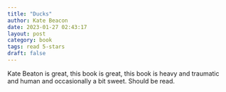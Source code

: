 ```yaml
---
title: "Ducks"
author: Kate Beacon
date: 2023-01-27 02:43:17
layout: post
category: book
tags: read 5-stars
draft: false
---
```


Kate Beaton is great, this book is great, this book is heavy and traumatic and human and occasionally a bit sweet. Should be read.
